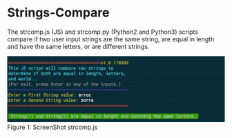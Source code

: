 # Strings-Compare

The strcomp.js (JS) and strcomp.py (Python2 and Python3) scripts compare if two user input strings are the same string, are equal in length and have the same letters, or are different strings.

![ScreenShot](strcomp_screenshot.png)
<br />Figure 1: ScreenShot strcomp.js
